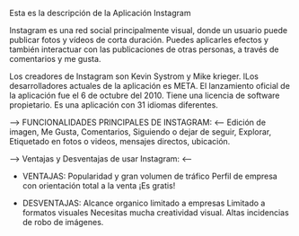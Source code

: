 Esta es la descripción de la Aplicación Instagram

Instagram es una red social principalmente visual, donde un usuario puede publicar fotos y vídeos de corta duración.
 Puedes aplicarles efectos y también interactuar con las publicaciones de otras personas,
 a través de comentarios y me gusta.

Los creadores de Instagram son Kevin Systrom y Mike krieger.
lLos desarrolladores actuales de la aplicación es META.
El lanzamiento oficial de la aplicación fue el 6 de octubre del 2010.
Tiene una licencia de software propietario.
Es una aplicación con 31 idiomas diferentes.

--> FUNCIONALIDADES PRINCIPALES DE INSTAGRAM: <--
Edición de imagen, Me Gusta, Comentarios, Siguiendo o dejar de seguir, Explorar, Etiquetado en fotos o videos, mensajes directos, ubicación.

--> Ventajas y Desventajas de usar Instagram: <--

- VENTAJAS:
Popularidad y gran volumen de tráfico
Perfil de empresa con orientación total a la venta
¡Es gratis!

- DESVENTAJAS:
Alcance organico limitado a empresas
Limitado a formatos visuales
Necesitas mucha creatividad visual.
Altas incidencias de robo de imágenes.
